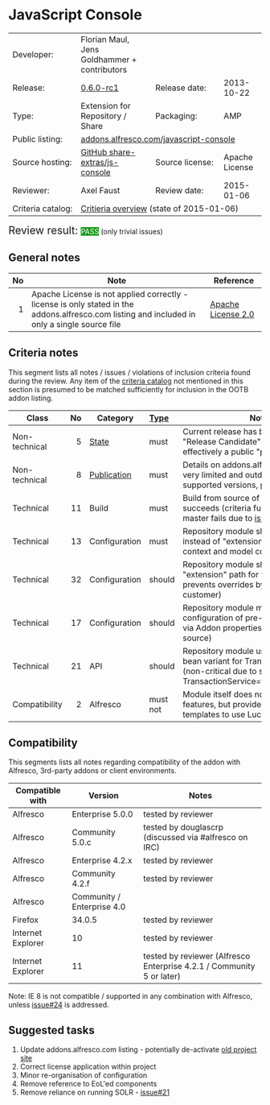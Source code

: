 # JavaScript Console

<table width="100%">
    <tr>
        <td width="120">Developer:</td>
        <td>Florian Maul, Jens Goldhammer + contributors</td>
        <td colspan="2"></td>
    </tr>
    <tr>
        <td width="120">Release:</td>
        <td><a href="https://github.com/share-extras/js-console/releases/tag/v0.6.0-rc1">0.6.0-rc1</a></td>
        <td width="120">Release date:</td>
        <td>2013-10-22</td>
    </tr>
    <tr>
        <td width="120">Type:</td>
        <td>Extension for Repository / Share</td>
        <td width="120">Packaging:</td>
        <td>AMP</td>
    </tr>
    <tr>
        <td width="120">Public listing:</td>
        <td colspan="3"><a href="https://addons.alfresco.com/addons/javascript-console">addons.alfresco.com/javascript-console</a></td>
    </tr>
    <tr>
        <td width="120">Source hosting:</td>
        <td><a href="https://github.com/share-extras/js-console">GitHub share-extras/js-console</a></td>
        <td width="120">Source license:</td>
        <td>Apache License</td>
    </tr>
    <tr>
        <td width="120">Reviewer:</td>
        <td>Axel Faust</td>
        <td width="120">Review date:</td>
        <td>2015-01-06</td>
    </tr>
    <tr>
        <td>Criteria catalog:</td>
        <td colspan="3"><a href="https://github.com/OrderOfTheBee/addons/wiki/Inclusion-criteria-overview">Critieria overview</a> (state of 2015-01-06)</td>
    </tr>
</table>

<p><span style="font-size:150%;">Review result: </span><span class="label labelstyle-159818 linked-labelstyle-159818 lightertooltipped" style="background-color: #159818; color: #fff;">PASS</span> (only trivial issues)</p>

## General notes

No | Note | Reference
--: | ---- | ---------
 1 | Apache License is not applied correctly - license is only stated in the addons.alfresco.com listing and included in only a single source file | [Apache License 2.0](http://www.apache.org/licenses/LICENSE-2.0)

## Criteria notes

This segment lists all notes / issues / violations of inclusion criteria found during the review. Any item of the [criteria catalog](https://github.com/OrderOfTheBee/addons/wiki/Inclusion-criteria-overview) not mentioned in this section is presumed to be matched sufficiently for inclusion in the OOTB addon listing.

Class | No | Category | [Type](https://github.com/OrderOfTheBee/addons/wiki/General-guidelines#requirement-relevance-types) | Note | 
----- | --: | -------- | :----- | ----
Non-technical | 5 | [State](https://github.com/OrderOfTheBee/addons/wiki/Non-technical-inclusion-criteria#state) | must | Current release has been marked as a "Release Candidate" for 15+ months - effectively a public "production"
Non-technical | 8 | [Publication](https://github.com/OrderOfTheBee/addons/wiki/Non-technical-inclusion-criteria#public-listing) | must | Details on addons.alfresco.com listing very limited and outdated (minimal supported versions, project link)
Technical | 11 | Build | must | Build from source of tag 0.6.0-rc1 succeeds (criteria fulfilled), but current master fails due to [issue#30](https://github.com/share-extras/js-console/issues/30) |
Technical | 13 | Configuration | must | Repository module should use "module" instead of "extension" path for Spring context and model configuration
Technical | 32 | Configuration | should | Repository module should not use "extension" path for web scripts (which prevents overrides by end user / customer)
Technical | 17 | Configuration | should | Repository module might want to allow configuration of pre-/post-roll scripts via Addon properties (or inline into Java source)
Technical | 21 | API | should | Repository module uses non-public bean variant for TransactionService (non-critical due to simple alias of TransactionService=transactionService)
Compatibility | 2 | Alfresco | must not | Module itself does not use EoL'ed features, but provides console templates to use Lucene

## Compatibility

This segments lists all notes regarding compatibility of the addon with Alfresco, 3rd-party addons or client environments.

Compatible with | Version | Notes
--- | --- | ---
Alfresco | Enterprise 5.0.0 | tested by reviewer
Alfresco | Community 5.0.c | tested by douglascrp (discussed via #alfresco on IRC)
Alfresco | Enterprise 4.2.x | tested by reviewer
Alfresco | Community 4.2.f | tested by reviewer
Alfresco | Community / Enterprise 4.0 | | API and configuration compatible (document list actions)
Firefox | 34.0.5 | tested by reviewer
Internet Explorer | 10 | tested by reviewer
Internet Explorer | 11 | tested by reviewer (Alfresco Enterprise 4.2.1 / Community 5 or later)

Note: IE 8 is not compatible / supported in any combination with Alfresco, unless [issue#24](https://github.com/share-extras/js-console/issues/24) is addressed.

## Suggested tasks

1. Update addons.alfresco.com listing - potentially de-activate [old project site](https://code.google.com/p/share-extras/wiki/JavascriptConsole)
2. Correct license application within project
3. Minor re-organisation of configuration
4. Remove reference to EoL'ed components
5. Remove reliance on running SOLR - [issue#21](https://github.com/share-extras/js-console/issues/21)
